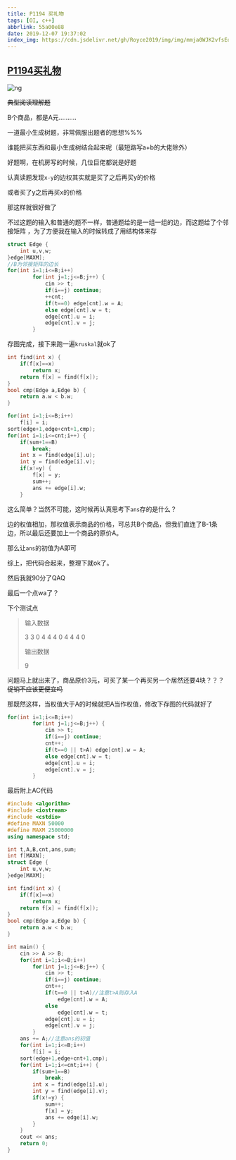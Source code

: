 ```yaml
---
title: P1194 买礼物
tags: [OI, c++]
abbrlink: 55a00e88
date: 2019-12-07 19:37:02
index_img: https://cdn.jsdelivr.net/gh/Royce2019/img/img/mmja0WJK2vfsEoxNP8=g8mcUq63tzzBNoDs6fuu1Zt0HQ151.jpeg
---
```


## [P1194买礼物](https://www.luogu.com.cn/problem/P1194)

<!--more-->

![ng](https://i.loli.net/2019/12/07/utgrMOeYfSkZD4P.png)

~~典型阅读理解题~~

B个商品，都是A元..........

一道最小生成树题，非常佩服出题者的思想%%%

谁能把买东西和最小生成树结合起来呢（最短路写a+b的大佬除外）

好题啊，在机房写的时候，几位巨佬都说是好题

认真读题发现``x-y``的边权其实就是买了之后再买y的价格

或者买了y之后再买x的价格

那这样就很好做了

不过这题的输入和普通的题不一样，普通题给的是一组一组的边，而这题给了个邻接矩阵 ，为了方便我在输入的时候转成了用结构体来存


```cpp
struct Edge {
    int u,v,w;
}edge[MAXM];
//B为邻接矩阵的边长 
for(int i=1;i<=B;i++)
        for(int j=1;j<=B;j++) {
            cin >> t;
            if(i==j) continue;
            ++cnt;
            if(t==0) edge[cnt].w = A;
            else edge[cnt].w = t;
            edge[cnt].u = i;
            edge[cnt].v = j;
        }
```

存图完成，接下来跑一遍`` kruskal ``就ok了

```cpp
int find(int x) {
    if(f[x]==x)
        return x;
    return f[x] = find(f[x]);
}
bool cmp(Edge a,Edge b) {
    return a.w < b.w;
}

for(int i=1;i<=B;i++)
	f[i] = i;
sort(edge+1,edge+cnt+1,cmp);
for(int i=1;i<=cnt;i++) {
	if(sum+1==B)
        break;
    int x = find(edge[i].u);
    int y = find(edge[i].v);
    if(x!=y) {
        f[x] = y;
        sum++;
        ans += edge[i].w;
    }
```

这么简单？当然不可能，这时候再认真思考下``ans``存的是什么？

边的权值相加，那权值表示商品的价格，可总共B个商品，但我们直连了B-1条边，所以最后还要加上一个商品的原价A。

那么让``ans``的初值为A即可

综上，把代码合起来，整理下就ok了。

然后我就90分了QAQ

最后一个点wa了？

下个测试点

> 输入数据
>
> 3 3
> 0 4 4
> 4 0 4
> 4 4 0
>
> 输出数据
>
> 9

问题马上就出来了，商品原价3元，可买了某一个再买另一个居然还要4块？？？~~促销不应该更便宜吗~~

那既然这样，当权值大于A的时候就把A当作权值，修改下存图的代码就好了

```cpp
for(int i=1;i<=B;i++)
        for(int j=1;j<=B;j++) {
            cin >> t;
            if(i==j) continue;
            cnt++;
            if(t==0 || t>A) edge[cnt].w = A;
            else edge[cnt].w = t;
            edge[cnt].u = i;
            edge[cnt].v = j;
        }
```

最后附上AC代码

```cpp
#include <algorithm>
#include <iostream>
#include <cstdio>
#define MAXN 50000
#define MAXM 25000000
using namespace std;

int t,A,B,cnt,ans,sum;
int f[MAXN];
struct Edge {
    int u,v,w;
}edge[MAXM];

int find(int x) {
    if(f[x]==x)
        return x;
    return f[x] = find(f[x]);
}
bool cmp(Edge a,Edge b) {
    return a.w < b.w;
}

int main() {
    cin >> A >> B;
    for(int i=1;i<=B;i++)
        for(int j=1;j<=B;j++) {
            cin >> t;
            if(i==j) continue;
            cnt++;
            if(t==0 || t>A)//注意t>A则存入A
                edge[cnt].w = A;
            else
                edge[cnt].w = t;
            edge[cnt].u = i;
            edge[cnt].v = j;
        }
    ans += A;//注意ans的初值
    for(int i=1;i<=B;i++)
        f[i] = i;
    sort(edge+1,edge+cnt+1,cmp);
    for(int i=1;i<=cnt;i++) {
        if(sum+1==B)
            break;
        int x = find(edge[i].u);
        int y = find(edge[i].v);
        if(x!=y) {
            sum++;
            f[x] = y;
            ans += edge[i].w;
        }
    }
    cout << ans;
    return 0;
}
```

